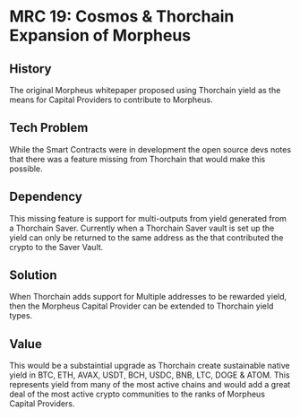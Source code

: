 # MRC 19: Cosmos & Thorchain Expansion of Morpheus

## History
The original Morpheus whitepaper proposed using Thorchain yield as the means for Capital Providers to contribute to Morpheus.

## Tech Problem
While the Smart Contracts were in development the open source devs notes that there was a feature missing from Thorchain that would make this possible.

## Dependency
This missing feature is support for multi-outputs from yield generated from a Thorchain Saver. Currently when a Thorchain Saver vault is set up the yield can only be returned to the same address as the that contributed the crypto to the Saver Vault.

## Solution
When Thorchain adds support for Multiple addresses to be rewarded yield, then the Morpheus Capital Provider can be extended to Thorchain yield types.

## Value
This would be a substaintial upgrade as Thorchain create sustainable native yield in BTC, ETH, AVAX, USDT, BCH, USDC, BNB, LTC, DOGE & ATOM. 
This represents yield from many of the most active chains and would add a great deal of the most active crypto communities to the ranks of Morpheus Capital Providers.
